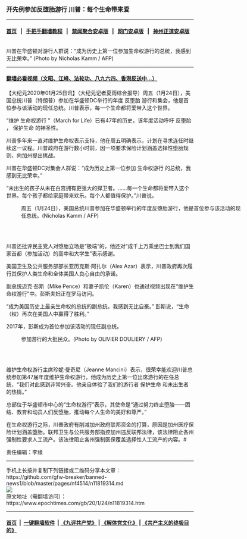 ### 开先例参加反堕胎游行 川普：每个生命带来爱
------------------------

#### [首页](https://github.com/gfw-breaker/banned-news1/blob/master/README.md) &nbsp;&nbsp;|&nbsp;&nbsp; [手把手翻墙教程](https://github.com/gfw-breaker/guides/wiki) &nbsp;&nbsp;|&nbsp;&nbsp; [禁闻聚合安卓版](https://github.com/gfw-breaker/bn-android) &nbsp;&nbsp;|&nbsp;&nbsp; [网门安卓版](https://github.com/oGate2/oGate) &nbsp;&nbsp;|&nbsp;&nbsp; [神州正道安卓版](https://github.com/SzzdOgate/update) 



<div><img alt="" class="aligncenter wp-post-image" src="https://i.epochtimes.com/assets/uploads/2020/01/000_1OA8JR-600x400.jpg"/>
<div class="red16 caption">
 <p>
  川普在华盛顿对游行人群说：“成为历史上第一位参加生命权游行的总统，我感到无比荣幸。” (Photo by Nicholas Kamm / AFP)
 </p>
</div>
</div><hr/>

#### [翻墙必看视频（文昭、江峰、法轮功、八九六四、香港反送中...）](http://167.172.214.107/home.html)

<div><p>
 【大纪元2020年01月25日讯】（大纪元记者夏雨综合报导）周五（1月24日），美国总统川普（特朗普）参加在华盛顿DC举行的年度
 <ok href="https://www.epochtimes.com/gb/tag/%E5%8F%8D%E5%A0%95%E8%83%8E.html">
  反堕胎
 </ok>
 游行和集会，他是首位参与该活动的现任总统。川普表示，每一个生命都将爱带入这个世界。
</p>
<p>
 “维护
 <ok href="https://www.epochtimes.com/gb/tag/%E7%94%9F%E5%91%BD%E6%9D%83%E6%B8%B8%E8%A1%8C.html">
  生命权游行
 </ok>
 ”（March for Life）已有47年的历史，该年度活动呼吁
 <ok href="https://www.epochtimes.com/gb/tag/%E5%8F%8D%E5%A0%95%E8%83%8E.html">
  反堕胎
 </ok>
 ，
 <ok href="https://www.epochtimes.com/gb/tag/%E4%BF%9D%E6%8A%A4%E7%94%9F%E5%91%BD.html">
  保护生命
 </ok>
 的神圣性。
</p>
<p>
 川普多年来一直对维护生命权表示支持，他在周五明确表示，计划在寻求连任时继续这一议程。川普政府在游行数小时前，因一项要求保险计划涵盖选择性堕胎规则，向加州提出挑战。
</p>
<p>
 川普在华盛顿DC对集会人群说：“成为历史上第一位参加
 <ok href="https://www.epochtimes.com/gb/tag/%E7%94%9F%E5%91%BD%E6%9D%83%E6%B8%B8%E8%A1%8C.html">
  生命权游行
 </ok>
 的总统，我感到无比荣幸。”
</p>
<p>
 “未出生的孩子从未在白宫拥有更强大的捍卫者。……每一个生命都将爱带入这个世界。每个孩子都给家庭带来欢乐。每个人都值得保护。”川普说。
</p>
<figure class="wp-caption aligncenter" id="attachment_11819330" style="width: 600px">
 <ok href="http://i.epochtimes.com/assets/uploads/2020/01/000_1OA8K2.jpg">
  <img alt="" class="size-large wp-image-11819330" src="http://i.epochtimes.com/assets/uploads/2020/01/000_1OA8K2-600x447.jpg"/>
 </ok>
 <br/><figcaption class="wp-caption-text">
  周五（1月24日），美国总统川普参加在华盛顿举行的年度反堕胎游行，他是首位参与该活动的现任总统。(Nicholas Kamm / AFP)
 </figcaption><br/>
</figure><br/>
<p>
 川普还批评民主党人对堕胎立场是“极端”的，他还对“成千上万乘坐巴士到我们国家首都（参加活动）的高中和大学生”表示感谢。
</p>
<p>
 美国卫生及公共服务部部长亚历克斯·阿扎尔（Alex Azar）表示，川普政府再次履行其保护人类生命和全体美国人良心自由的承诺。
</p>
<p>
 副总统迈克·彭斯（Mike Pence）和妻子凯伦（Karen）也通过视频出现在“维护生命权游行”中。彭斯夫妇正在罗马访问。
</p>
<p>
 “成为美国历史上最亲生命权的总统的副总统，我感到无比自豪。” 彭斯说，“生命（权）再次在美国人中赢得了胜利。”
</p>
<p>
 2017年，彭斯成为首位参加该活动的现任副总统。
</p>
<figure class="wp-caption aligncenter" id="attachment_11819331" style="width: 600px">
 <ok href="http://i.epochtimes.com/assets/uploads/2020/01/000_1OB2FO.jpg">
  <img alt="" class="size-large wp-image-11819331" src="http://i.epochtimes.com/assets/uploads/2020/01/000_1OB2FO-600x388.jpg"/>
 </ok>
 <br/><figcaption class="wp-caption-text">
  参加游行的大批民众。(Photo by OLIVIER DOULIERY / AFP)
 </figcaption><br/>
</figure><br/>
<p>
 维护生命权游行主席珍妮·曼奇尼（Jeanne Mancini）表示，很荣幸能欢迎川普总统参加第47届年度维护生命权游行，他成为历史上第一位出席游行的在任总统，“我们对此感到非常兴奋。他亲自体验了我们的游行者
 <ok href="https://www.epochtimes.com/gb/tag/%E4%BF%9D%E6%8A%A4%E7%94%9F%E5%91%BD.html">
  保护生命
 </ok>
 和未出生者的热情。”
</p>
<p>
 总部位于华盛顿市中心的“生命权游行”表示，其使命是“通过努力终止堕胎——团结、教育和动员人们反堕胎，推动每个人生命的美好和尊严。”
</p>
<p>
 在生命权游行之际，川普政府有削减加州政府联邦资金的打算，原因是加州医疗保险计划涵盖堕胎。联邦卫生与公共服务部指控加州违反联邦法律，该法律阻止各州强制性要求人工流产。该法律阻止各州强制医保覆盖选择性人工流产的内容。#
</p>
<p>
 责任编辑：李缘
</p>
</div>
<hr/>
手机上长按并复制下列链接或二维码分享本文章：<br/>
https://github.com/gfw-breaker/banned-news1/blob/master/pages/nf4514/n11819314.md <br/>
<a href='https://github.com/gfw-breaker/banned-news1/blob/master/pages/nf4514/n11819314.md'><img src='https://github.com/gfw-breaker/banned-news1/blob/master/pages/nf4514/n11819314.md.png'/></a> <br/>
原文地址（需翻墙访问）：https://www.epochtimes.com/gb/20/1/24/n11819314.htm


------------------------
#### [首页](https://github.com/gfw-breaker/banned-news1/blob/master/README.md) &nbsp;|&nbsp; [一键翻墙软件](https://github.com/gfw-breaker/nogfw/blob/master/README.md) &nbsp;| [《九评共产党》](https://github.com/gfw-breaker/9ping.md/blob/master/README.md#九评之一评共产党是什么) | [《解体党文化》](https://github.com/gfw-breaker/jtdwh.md/blob/master/README.md) | [《共产主义的终极目的》](https://github.com/gfw-breaker/gczydzjmd.md/blob/master/README.md)


<img src='http://gfw-breaker.win/banned-news/pages/nf4514/n11819314.md' width='0px' height='0px'/>